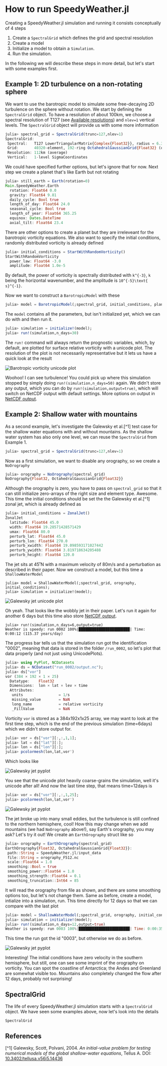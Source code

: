 # How to run SpeedyWeather.jl

Creating a SpeedyWeather.jl simulation and running it consists conceptually of 4 steps

1. Create a `SpectralGrid` which defines the grid and spectral resolution
2. Create a model
3. Initialize a model to obtain a `Simulation`.
4. Run the simulation.

In the following we will describe these steps in more detail,
but let's start with some examples first.

## Example 1: 2D turbulence on a non-rotating sphere

We want to use the barotropic model to simulate some free-decaying 2D turbulence
on the sphere without rotation. We start by defining the `SpectralGrid` object.
To have a resolution of about 100km, we choose a spectral resolution of
T127 (see [Available resolutions](@ref)) and `nlev=1` vertical levels.
The `SpectralGrid` object will provide us with some more information
```julia
julia> spectral_grid = SpectralGrid(trunc=127,nlev=1)
SpectralGrid:
 Spectral:   T127 LowerTriangularMatrix{Complex{Float32}}, radius = 6.371e6 m
 Grid:       40320-element, 192-ring OctahedralGaussianGrid{Float32} (quadratic)
 Resolution: 112km (average)
 Vertical:   1-level SigmaCoordinates
```
We could have specified further options, but let's ignore that for now.
Next step we create a planet that's like Earth but not rotating
```julia
julia> still_earth = Earth(rotation=0)
Main.SpeedyWeather.Earth
  rotation: Float64 0.0
  gravity: Float64 9.81
  daily_cycle: Bool true
  length_of_day: Float64 24.0
  seasonal_cycle: Bool true
  length_of_year: Float64 365.25
  equinox: Dates.DateTime
  axial_tilt: Float64 23.4
```
There are other options to create a planet but they are irreleveant for the
barotropic vorticity equations. We also want to specify the initial conditions,
randomly distributed vorticity is already defined
```julia
julia> initial_conditions = StartWithRandomVorticity()
StartWithRandomVorticity
  power_law: Float64 -3.0
  amplitude: Float64 1.0e-5
```
By default, the power of vorticity is spectrally distributed with ``k^{-3}``, ``k`` being the
horizontal wavenumber, and the amplitude is ``10^{-5}\text{ s}^{-1}``.

Now we want to construct a `BarotropicModel`
with these
```julia
julia> model = BarotropicModel(;spectral_grid, initial_conditions, planet=still_earth);
```
The `model` contains all the parameters, but isn't initialized yet, which we can do
with and then run it.
```julia
julia> simulation = initialize!(model);
julia> run!(simulation,n_days=30)
```
The `run!` command will always return the prognostic variables, which, by default, are 
plotted for surface relative vorticity with a unicode plot. The resolution of the plot
is not necessarily representative but it lets us have a quick look at the result

![Barotropic vorticity unicode plot](../img/barotropic_vorticity.jpg)

Woohoo! I can see turbulence! You could pick up where this simulation stopped by simply
doing `run!(simulation,n_days=50)` again. We didn't store any output, which
you can do by `run!(simulation,output=true)`, which will switch on NetCDF output
with default settings. More options on output in [NetCDF output](@ref).

## Example 2: Shallow water with mountains

As a second example, let's investigate the Galewsky et al.[^1] test case for the shallow
water equations with and without mountains. As the shallow water system has also only
one level, we can reuse the `SpectralGrid` from Example 1.
```julia
julia> spectral_grid = SpectralGrid(trunc=127,nlev=1)
```
Now as a first simulation, we want to disable any orography, so we create a `NoOrography`
```julia
julia> orography = NoOrography(spectral_grid)
NoOrography{Float32, OctahedralGaussianGrid{Float32}}
```
Although the orography is zero, you have to pass on `spectral_grid` so that it can
still initialize zero-arrays of the right size and element type. Awesome.
This time the initial conditions should be set the the Galewsky et al.[^1] zonal
jet, which is already defined as
```julia
julia> initial_conditions = ZonalJet()
ZonalJet
  latitude: Float64 45.0
  width: Float64 19.28571428571429
  umax: Float64 80.0
  perturb_lat: Float64 45.0
  perturb_lon: Float64 270.0
  perturb_xwidth: Float64 19.098593171027442
  perturb_ywidth: Float64 3.819718634205488
  perturb_height: Float64 120.0
```
The jet sits at 45˚N with a maximum velocity of 80m/s and a perturbation as described in their paper.
Now we construct a model, but this time a `ShallowWaterModel`
```
julia> model = ShallowWaterModel(;spectral_grid, orography, initial_conditions);
julia> simulation = initialize!(model);
```
![Galewsky jet unicode plot](../img/galewsky.jpg)

Oh yeah. That looks like the wobbly jet in their paper. Let's run it again for another 6 days
but this time also store [NetCDF output](@ref).
```
julia> run!(simulation,n_days=6,output=true)
Weather is speedy: run 0002 100%|███████████████████████| Time: 0:00:12 (115.37 years/day)
```
The progress bar tells us that the simulation run got the identification "0002", meaning that
data is stored in the folder `/run_0002`, so let's plot that data properly (and not just using UnicodePlots).
```julia
julia> using PyPlot, NCDatasets
julia> ds = NCDataset("run_0002/output.nc");
julia> ds["vor"]
vor (384 × 192 × 1 × 25)
  Datatype:    Float32
  Dimensions:  lon × lat × lev × time
  Attributes:
   units                = 1/s
   missing_value        = NaN
   long_name            = relative vorticity
   _FillValue           = NaN
```
Vorticity `vor` is stored as a 384x192x1x25 array, we may want to look at the first time step,
which is the end of the previous simulation (time=6days) which we didn't store output for.
```julia
julia> vor = ds["vor"][:,:,1,1];
julia> lat = ds["lat"][:];
julia> lon = ds["lon"][:];
julia> pcolormesh(lon,lat,vor')
```
Which looks like

![Galewsky jet pyplot](../img/galewsky_nc_6days.png)

You see that the unicode plot heavily coarse-grains the simulation, well it's unicode after all!
And now the last time step, that means time=12days is
```julia
julia> vor = ds["vor"][:,:,1,25];
julia> pcolormesh(lon,lat,vor')
```

![Galewsky jet pyplot](../img/galewsky_nc_12days.png)

The jet broke up into many small eddies, but the turbulence is still confined to the northern hemisphere, cool!
How this may change when we add mountains (we had `NoOrography` above!), say Earth's orography, you may ask?
Let's try it out! We create an `EarthOrography` struct like so

```julia
julia> orography = EarthOrography(spectral_grid)
EarthOrography{Float32, OctahedralGaussianGrid{Float32}}:
 path::String = SpeedyWeather.jl/input_data
 file::String = orography_F512.nc
 scale::Float64 = 1.0
 smoothing::Bool = true
 smoothing_power::Float64 = 1.0
 smoothing_strength::Float64 = 0.1
 smoothing_truncation::Int64 = 85
```

It will read the orography from file as shown, and there are some smoothing options too, but let's not change them.
Same as before, create a model, intialize into a simulation, run. This time directly for 12 days so that we can
compare with the last plot
```julia
julia> model = ShallowWaterModel(;spectral_grid, orography, initial_conditions);
julia> simulation = initialize!(model);
julia> run!(simulation,n_days=12,output=true)
Weather is speedy: run 0003 100%|███████████████████████| Time: 0:00:35 (79.16 years/day)
```
This time the run got the id "0003", but otherwise we do as before.

![Galewsky jet pyplot](../img/galewsky_nc_12days_mountains.png)

Interesting! The initial conditions have zero velocity in the southern hemisphere, but still, one can see
some imprint of the orography on vorticity. You can spot the coastline of Antarctica; the Andes and
Greenland are somewhat visible too. Mountains also completely changed the flow after 12 days,
probably not surprising!

## SpectralGrid

The life of every SpeedyWeather.jl simulation starts with a `SpectralGrid` object.
We have seen some examples above, now let's look into the details

```@docs
SpectralGrid
```

## References

[^1] Galewsky, Scott, Polvani, 2004. *An initial-value problem for testing numerical models of the global shallow-water equations*, Tellus A.
DOI: [10.3402/tellusa.v56i5.14436](https://doi.org/10.3402/tellusa.v56i5.14436)